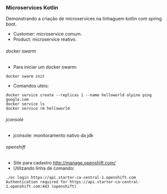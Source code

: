 ### Microservices Kotlin

Demonstrando a criação de microservices na linhaguem kotlin com spring boot.

- Customer: microservice comum.
- Product: microservice reativo.

###### docker swarm
- Para iniciar um docker swarm:
```
docker swarm init
```
- Comandos uteis:
```
docker service create --replicas 1 --name helloworld alpine ping google.com
docker service ls
docker service rm helloworld
```
###### jconsole
- jconsole: monitoramento nativo da jdk

###### openshift
- Site para cadastro http://manage.openshift.com/
- Utilizando linha de comando:
```
./oc login https://api.starter-ca-central-1.openshift.com Authentication required for https://api.starter-ca-central-1.openshift.com:443 (openshift)
```
